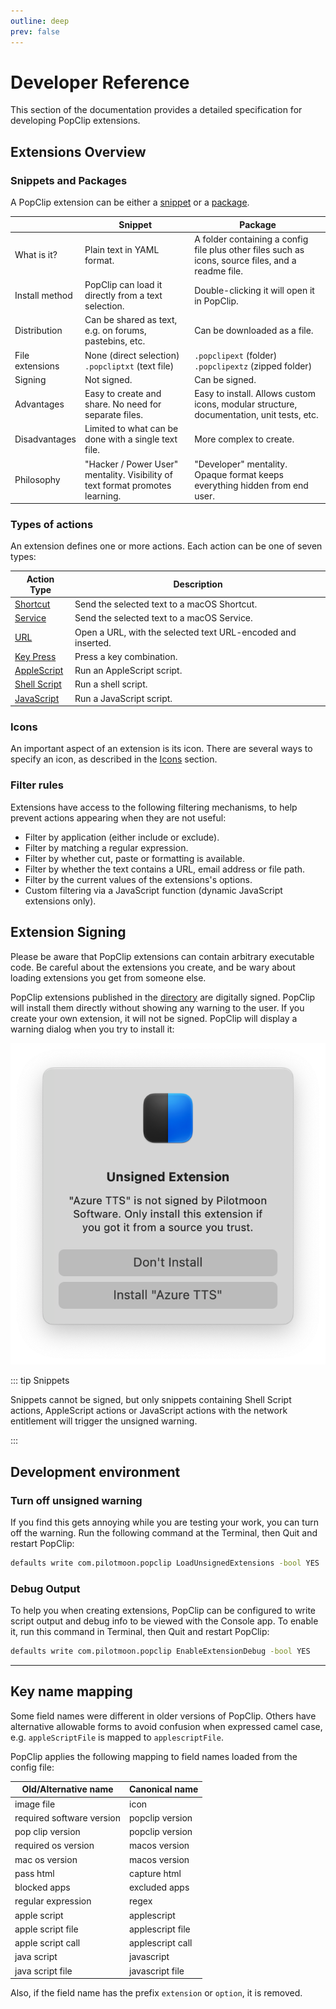```yaml
---
outline: deep
prev: false
---
```


# Developer Reference

This section of the documentation provides a detailed specification for developing
PopClip extensions.

<!--
If you are not a programmer, you may find it easier to use the
[PopClip Extension Creator](https://pilotmoon.com/popclip/extensions/create/). -->

## Extensions Overview

### Snippets and Packages

A PopClip extension can be either a [snippet](./snippets.md) or a
[package](./packages.md).

|                 | Snippet                                                                       | Package                                                                                            |
| --------------- | ----------------------------------------------------------------------------- | -------------------------------------------------------------------------------------------------- |
| What is it?     | Plain text in YAML format.                                                    | A folder containing a config file plus other files such as icons, source files, and a readme file. |
| Install method  | PopClip can load it directly from a text selection.                           | Double-clicking it will open it in PopClip.                                                        |
| Distribution    | Can be shared as text, e.g. on forums, pastebins, etc.                        | Can be downloaded as a file.                                                                       |
| File extensions | None (direct selection)<br> `.popcliptxt` (text file)                         | `.popclipext` (folder)<br> `.popclipextz` (zipped folder)                                          |
| Signing         | Not signed.                                                                   | Can be signed.                                                                                     |
| Advantages      | Easy to create and share. No need for separate files.                         | Easy to install. Allows custom icons, modular structure, documentation, unit tests, etc.           |
| Disadvantages   | Limited to what can be done with a single text file.                          | More complex to create.                                                                            |
| Philosophy      | "Hacker / Power User" mentality. Visibility of text format promotes learning. | "Developer" mentality. Opaque format keeps everything hidden from end user.                        |

### Types of actions

An extension defines one or more actions. Each action can be one of seven types:

| Action Type                               | Description                                                  |
| ----------------------------------------- | ------------------------------------------------------------ |
| [Shortcut](./shortcut-actions)            | Send the selected text to a macOS Shortcut.                  |
| [Service](./service-actions)              | Send the selected text to a macOS Service.                   |
| [URL](./url-actions.md)                   | Open a URL, with the selected text URL-encoded and inserted. |
| [Key Press](./keypress-actions.md)        | Press a key combination.                                     |
| [AppleScript](./applescript-actions.md)   | Run an AppleScript script.                                   |
| [Shell Script](./shell-script-actions.md) | Run a shell script.                                          |
| [JavaScript](./javascript-actions.md)     | Run a JavaScript script.                                     |

### Icons

An important aspect of an extension is its icon. There are several ways to
specify an icon, as described in the [Icons](./icons.md) section.

### Filter rules

Extensions have access to the following filtering mechanisms, to help prevent
actions appearing when they are not useful:

- Filter by application (either include or exclude).
- Filter by matching a regular expression.
- Filter by whether cut, paste or formatting is available.
- Filter by whether the text contains a URL, email address or file path.
- Filter by the current values of the extensions's options.
- Custom filtering via a JavaScript function (dynamic JavaScript extensions
  only).

## Extension Signing

Please be aware that PopClip extensions can contain arbitrary executable code.
Be careful about the extensions you create, and be wary about loading extensions
you get from someone else.

PopClip extensions published in the [directory](/extensions/) are digitally
signed. PopClip will install them directly without showing any warning to the
user. If you create your own extension, it will not be signed. PopClip will
display a warning dialog when you try to install it:

![Example unsigned warning.](../guide/media/shot-unsigned-warning.png#h400)

::: tip Snippets

Snippets cannot be signed, but only snippets containing Shell Script actions,
AppleScript actions or JavaScript actions with the network entitlement will
trigger the unsigned warning.

:::

## Development environment

### Turn off unsigned warning

If you find this gets annoying while you are testing your work, you can turn off
the warning. Run the following command at the Terminal, then Quit and restart
PopClip:

```zsh
defaults write com.pilotmoon.popclip LoadUnsignedExtensions -bool YES
```

### Debug Output

To help you when creating extensions, PopClip can be configured to write script
output and debug info to be viewed with the Console app. To enable it, run this
command in Terminal, then Quit and restart PopClip:

```zsh
defaults write com.pilotmoon.popclip EnableExtensionDebug -bool YES
```

---

## Key name mapping

Some field names were different in older versions of PopClip. Others have
alternative allowable forms to avoid confusion when expressed camel case, e.g.
`appleScriptFile` is mapped to `applescriptFile`.

PopClip applies the following mapping to field names loaded from the config
file:

| Old/Alternative name      | Canonical name   |
| ------------------------- | ---------------- |
| image file                | icon             |
| required software version | popclip version  |
| pop clip version          | popclip version  |
| required os version       | macos version    |
| mac os version            | macos version    |
| pass html                 | capture html     |
| blocked apps              | excluded apps    |
| regular expression        | regex            |
| apple script              | applescript      |
| apple script file         | applescript file |
| apple script call         | applescript call |
| java script               | javascript       |
| java script file          | javascript file  |

Also, if the field name has the prefix `extension` or `option`, it is removed.
